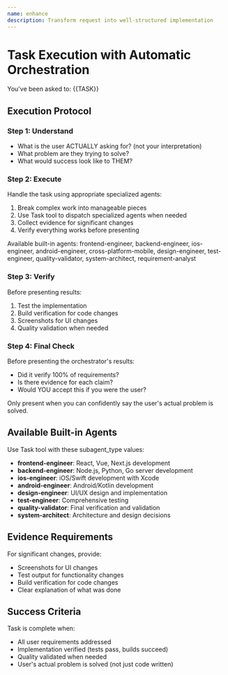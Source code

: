 ```yaml
---
name: enhance
description: Transform request into well-structured implementation
---
```


# Task Execution with Automatic Orchestration

You've been asked to: {{TASK}}

## Execution Protocol

### Step 1: Understand
- What is the user ACTUALLY asking for? (not your interpretation)
- What problem are they trying to solve?
- What would success look like to THEM?

### Step 2: Execute

Handle the task using appropriate specialized agents:

1. Break complex work into manageable pieces
2. Use Task tool to dispatch specialized agents when needed
3. Collect evidence for significant changes
4. Verify everything works before presenting

Available built-in agents: frontend-engineer, backend-engineer, ios-engineer, android-engineer, cross-platform-mobile, design-engineer, test-engineer, quality-validator, system-architect, requirement-analyst

### Step 3: Verify

Before presenting results:
1. Test the implementation
2. Build verification for code changes
3. Screenshots for UI changes
4. Quality validation when needed

### Step 4: Final Check

Before presenting the orchestrator's results:
- Did it verify 100% of requirements?
- Is there evidence for each claim?
- Would YOU accept this if you were the user?

Only present when you can confidently say the user's actual problem is solved.

## Available Built-in Agents

Use Task tool with these subagent_type values:
- **frontend-engineer**: React, Vue, Next.js development
- **backend-engineer**: Node.js, Python, Go server development
- **ios-engineer**: iOS/Swift development with Xcode
- **android-engineer**: Android/Kotlin development
- **design-engineer**: UI/UX design and implementation
- **test-engineer**: Comprehensive testing
- **quality-validator**: Final verification and validation
- **system-architect**: Architecture and design decisions

## Evidence Requirements

For significant changes, provide:
- Screenshots for UI changes
- Test output for functionality changes
- Build verification for code changes
- Clear explanation of what was done

## Success Criteria

Task is complete when:
- All user requirements addressed
- Implementation verified (tests pass, builds succeed)
- Quality validated when needed
- User's actual problem is solved (not just code written)